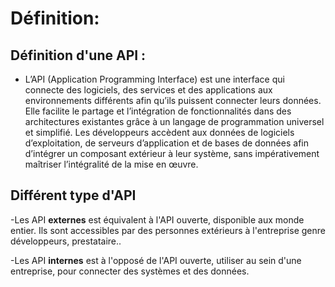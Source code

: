# Définition:

## Définition d'une API : 

- L’API (Application Programming Interface) est une interface qui connecte des logiciels, des services et des applications aux environnements différents afin qu’ils puissent connecter leurs données. Elle facilite le partage et l’intégration de fonctionnalités dans des architectures existantes grâce à un langage de programmation universel et simplifié. Les développeurs accèdent aux données de logiciels d’exploitation, de serveurs d’application et de bases de données afin d’intégrer un composant extérieur à leur système, sans impérativement maîtriser l’intégralité de la mise en œuvre.

## Différent type d'API

-Les API **externes** est équivalent à l'API ouverte, disponible aux monde entier. Ils sont accessibles par des personnes extérieurs à l'entreprise genre développeurs, prestataire.. 

-Les API **internes** est à l'opposé de l'API ouverte, utiliser au sein d'une entreprise, pour connecter des systèmes et des données.

